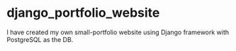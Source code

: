 # django_portfolio_website
I have created my own small-portfolio website using Django framework with PostgreSQL as the DB.
